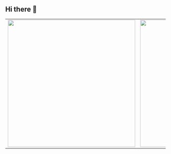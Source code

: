 ## Hi there 👋

<table>
  <tr>
    <td valign="top">
      <a href="https://github.com/anuraghazra/github-readme-stats">
        <img src="https://github-readme-stats.vercel.app/api?username=tomoya092013&count_private=true&show_icons=true&theme=jolly" width="400" />
      </a>
    </td>
    <td valign="top">
      <a href="https://github.com/anuraghazra/github-readme-stats">
        <img src="https://github-readme-stats.vercel.app/api/top-langs/?username=tomoya092013&layout=donut&theme=jolly" width="400" />
      </a>
    </td>
  </tr>
</table>
